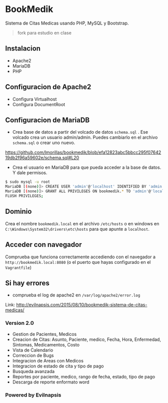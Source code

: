 # BookMedik
Sistema de Citas Medicas usando PHP, MySQL y Bootstrap.

> fork para estudio en clase

## Instalacion
* Apache2
* MariaDB
* PHP

## Configuracion de Apache2
* Configura Virtualhost
* Configura DocumentRoot

## Configuracion de MariaDB
* Crea base de datos a partir del volcado de datos `schema.sql` . Ese volcado crea un usuario admin/admin. Puedes cambiarlo en el archivo `schema.sql` o crear uno nuevo.

https://github.com/lmorillas/bookmedik/blob/efa12823abc5bbcc295f0764219db2f96a59602e/schema.sql#L20

* Crea el usuario en MariaDB para que pueda acceder a la base de datos. Y dale permisos.
```sh
$ sudo mysql -u root
MariaDB [(none)]> CREATE USER 'admin'@'localhost' IDENTIFIED BY 'admin';
MariaDB [(none)]> GRANT ALL PRIVILEGES ON bookmedik.* TO 'admin'@'localhost';
FLUSH PRIVILEGES;
```

## Dominio
Crea el nombre `bookmedik.local` en el archivo `/etc/hosts` o en windows en `C:\Windows\System32\drivers\etc\hosts` para que apunte a `localhost`.

## Acceder con navegador
Comprueba que funciona correctamente accediendo con el navegador a `http://bookmedik.local:8080` (o el puerto que hayas configurado en el `Vagrantfile`)

## Si hay errores
* comprueba el log de apache2 en `/var/log/apache2/error.log`


Link: http://evilnapsis.com/2015/08/10/bookmedik-sistema-de-citas-medicas/

### Version 2.0

- Gestion de Pacientes, Medicos
- Creacion de Citas: Asunto, Paciente, medico, Fecha, Hora, Enfermedad, Sintomas, Medicamentos, Costo
- Vista de Calendario
- Correccion de Bugs
- Integracion de Areas con Medicos
- Integracion de estado de cita y tipo de pago
- Busqueda avanzada
- Reportes por paciente, medico, rango de fecha, estado, tipo de pago
- Descarga de reporte enformato word

### Powered by Evilnapsis